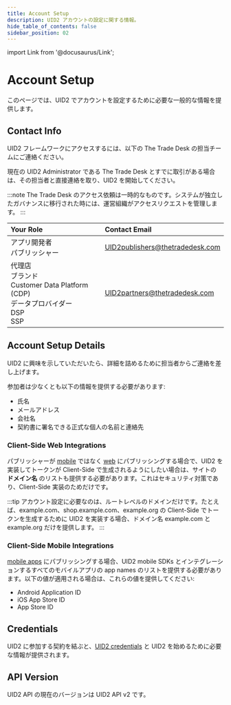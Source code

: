 ```yaml
---
title: Account Setup
description: UID2 アカウントの設定に関する情報。
hide_table_of_contents: false
sidebar_position: 02
---
```


import Link from '@docusaurus/Link';

# Account Setup

このページでは、UID2 でアカウントを設定するために必要な一般的な情報を提供します。

## Contact Info

UID2 フレームワークにアクセスするには、以下の The Trade Desk の担当チームにご連絡ください。

現在の UID2 Administrator である The Trade Desk とすでに取引がある場合は、その担当者と直接連絡を取り、UID2 を開始してください。

:::note
The Trade Desk のアクセス依頼は一時的なものです。システムが独立したガバナンスに移行された時には、運営組織がアクセスリクエストを管理します。
:::

| Your Role | Contact Email |
| :--- | :--- |
| アプリ開発者<br/>パブリッシャー                                  | UID2publishers@thetradedesk.com |
| 代理店<br/>ブランド<br/>Customer Data Platform (CDP)<br/>データプロバイダー<br/>DSP<br/>SSP | UID2partners@thetradedesk.com   |

## Account Setup Details

UID2 に興味を示していただいたら、詳細を詰めるために担当者からご連絡を差し上げます。

参加者は少なくとも以下の情報を提供する必要があります:
* 氏名
* メールアドレス
* 会社名
* 契約書に署名できる正式な個人の名前と連絡先

### Client-Side Web Integrations

パブリッシャーが [mobile](../overviews/overview-publishers.md#mobile-integrations) ではなく [web](../overviews/overview-publishers.md#web-integrations) にパブリッシングする場合で、UID2 を実装してトークンが Client-Side で生成されるようにしたい場合は、サイトの **ドメイン名** のリストも提供する必要があります。これはセキュリティ対策であり、Client-Side 実装のためだけです。

:::tip
アカウント設定に必要なのは、ルートレベルのドメインだけです。たとえば、example.com、shop.example.com、example.org の Client-Side でトークンを生成するために UID2 を実装する場合、ドメイン名 example.com と example.org だけを提供します。
:::

### Client-Side Mobile Integrations

[mobile apps](../overviews/overview-publishers.md#mobile-integrations) にパブリッシングする場合、UID2 mobile SDKs とインテグレーションするすべてのモバイルアプリの <Link href="../ref-info/glossary-uid#gl-app-name">app names</Link> のリストを提供する必要があります。以下の値が適用される場合は、これらの値を提供してください:

- Android Application ID
- iOS App Store ID
- App Store ID

## Credentials

UID2 に参加する契約を結ぶと、[UID2 credentials](gs-credentials.md) と UID2 を始めるために必要な情報が提供されます。

## API Version

UID2 API の現在のバージョンは UID2 API v2 です。
